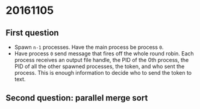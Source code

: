 # 20161105

## First question

- Spawn `n-1` processes. Have the main process be process `0`. 
- Have process `0` send message that fires off the whole round robin. Each
  process receives an output file handle, the PID of the 0th process, the PID
  of all the other spawned processes, the token, and who sent the process.
  This is enough information to decide who to send the token to text.

## Second question: parallel merge sort
